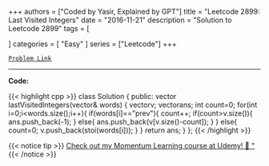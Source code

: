 
+++
authors = ["Coded by Yasir, Explained by GPT"]
title = "Leetcode 2899: Last Visited Integers"
date = "2016-11-21"
description = "Solution to Leetcode 2899"
tags = [
    
]
categories = [
    "Easy"
]
series = ["Leetcode"]
+++



[`Problem Link`](https://leetcode.com/problems/last-visited-integers/description/)

---

**Code:**

{{< highlight cpp >}}
class Solution {
public:
    vector<int> lastVisitedIntegers(vector<string>& words) {
        vector<int>v;
        vector<int>ans;
        int count=0;
        for(int i=0;i<words.size();i++){
            if(words[i]=="prev"){
                count++;
                if(count>v.size()){
                    ans.push_back(-1);
                }
                else{
                    ans.push_back(v[v.size()-count]);
                }
            }
            else{
                count=0;
                v.push_back(stoi(words[i]));
            }
        }
        return ans;
    }
};
{{< /highlight >}}


{{< notice tip >}}
[Check out my Momentum Learning course at Udemy! 🚀 "](https://www.udemy.com/course/blind-75-the-data-structures-and-algorithms-essentials/)
{{< /notice >}}

